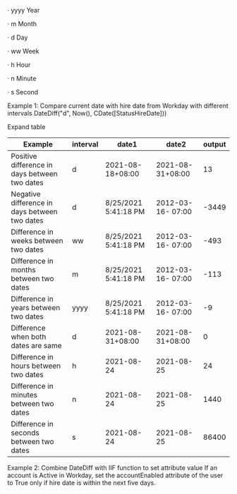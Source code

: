 · yyyy Year

· m Month

· d Day

· ww Week

· h Hour

· n Minute

· s Second

Example 1: Compare current date with hire date from Workday with different intervals
DateDiff("d", Now(), CDate([StatusHireDate]))

Expand table

| Example | interval | date1  | date2 | output |
| - | - | - | - | - |
| Positive difference in days between two dates | d | 2021-08-18+08:00 | 2021-08-31+08:00 | 13 |
| Negative difference in days between two dates | d | 8/25/2021 5:41:18 PM | 2012-03-16- 07:00 | -3449 |
| Difference in weeks between two dates | ww | 8/25/2021 5:41:18 PM | 2012-03-16- 07:00 | -493 |
| Difference in months between two dates | m | 8/25/2021 5:41:18 PM | 2012-03-16- 07:00 | -113 |
| Difference in years between two dates | yyyy | 8/25/2021 5:41:18 PM | 2012-03-16- 07:00 | -9 |
| Difference when both dates are same | d  | 2021-08-31+08:00 | 2021-08-31+08:00 | 0 |
| Difference in hours between two dates | h | 2021-08-24 | 2021-08-25 | 24 |
| Difference in minutes between two dates | n | 2021-08-24 | 2021-08-25 | 1440 |
| Difference in seconds between two dates | s | 2021-08-24 | 2021-08-25 | 86400 |

Example 2: Combine DateDiff with IIF function to set attribute value
If an account is Active in Workday, set the accountEnabled attribute of the user to True only if hire date is within the next five days.
